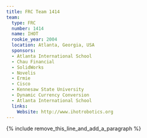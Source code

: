```yaml
---
title: FRC Team 1414
team:
  type: FRC
  number: 1414
  name: IHOT
  rookie_year: 2004
  location: Atlanta, Georgia, USA
  sponsors:
  - Atlanta International School
  - Chau Financial
  - SolidWorks
  - Novelis
  - Ermie
  - Cisco
  - Kennesaw State University
  - Dynamic Currency Conversion
  - Atlanta International School
  links:
    Website: http://www.ihotrobotics.org
---
```


{% include remove_this_line_and_add_a_paragraph %}
